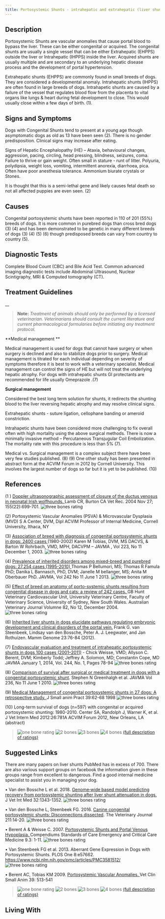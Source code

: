 ```yaml
---
title: Portosystemic Shunts - intrahepatic and extrahepatic (liver shunts)
---
```

## Description

Portosystemic Shunts are vascular anomalies that cause portal blood to bypass the liver.   These can be either congenital or acquired.  The congenital shunts are usually a single vessel that can be either Extrahepatic (EHPPS) outside the liver or Intrahepatic (IHPPS) inside the liver.  Acquired shunts are usually multiple and are secondary to an underlying hepatic disease process and the development of portal hypertension.

Extrahepatic shunts (EHPPS) are commonly found in small breeds of dogs.   They are considered a developmental anomaly.  Intrahepatic shunts (IHPPS) are often found in large breeds of dogs.  Intrahapetic shunts are caused by a failure of the vessel that regulates blood flow from the placenta to vital organs like lungs & heart during fetal development to close.  This would usually close within a few days of birth. (1). 

## Signs and Symptoms

Dogs with Congenital Shunts tend to present at a young age though asymptomatic dogs as old as 13 have been seen (2).   There is no gender predisposition.  Clinical signs may increase after eating.  

Signs of Hepatic Encephalopathy (HE)  –  Ataxia, behavioural changes, aggression, pacing, circling, head pressing, blindness, seizures, coma.  Failure to thrive or gain weight.  Often small in stature - runt of litter.   Polyuria, polydipsia, weight loss, vomiting, intermittent anorexia, diarrhoea, pica.  Often have poor anesthesia tolerance.  Ammonium biurate crystals or Stones.  

It is thought that this is a semi-lethal gene and likely causes fetal death so not all affected puppies are even seen. (2)

## Causes

Congenital portosystemic shunts have been reported in 110 of 201 (55%) breeds of dogs.  It is more common in purebred dogs than cross bred dogs (3) (4) and has been demonstrated to be genetic in many different breeds of dogs (3) (4) (5) (6) though predisposed breeds can vary from country to country (5).    

## Diagnostic Tests

Complete Blood Count (CBC) and Bile Acid Test.   Common advanced imaging diagnostic tests include Abdominal Ultrasound, Nuclear Scintigraphy, MRI & Computed tomography (CT).

## Treatment Guidelines

__

> **Note:** _Treatment of animals should only be performed by a licensed
> veterinarian. Veterinarians should consult the current literature and
> current pharmacological formularies before initiating any treatment
> protocol._

**Medical management **

Medical management is used for dogs that cannot have surgery or when surgery is declined and also to stabilize dogs prior to surgery.   Medical management is titrated for each individual depending on severity of symptoms therefore it is best to work with a veterinary specialist.  Medical management can control the signs of HE but will not treat the underlying hepatic atrophy.  For dogs with intrahepatic shunts GI protectants are recommended for life usually Omeprazole .(7)

**Surgical management**

Considered the best long term solution for shunts, it redirects the shunting blood to the liver reversing hepatic atrophy and may resolve clinical signs.   

Extrahepatic shunts - suture ligation, cellophane banding or ameroid constriction.  

Intrahapetic shunts have been considered more challenging to fix overall often with high mortality  using the above surgical methods.  There is now a minimally invasive method – Percutaneous Transjugular Coil Embolization.   The mortality rate with this procedure is less than 5% (7). 

Medical vs. Surgical management is a complex subject there have been very few studies published. (8) (9)    One other study has been presented in abstract form at the ACVIM Forum in 2012 by Cornell University. This involves the largest number of dogs so far but it is yet to be published. (10)

## References

 (1 )  [Doppler ultrasonographic assessment of closure of the ductus venosus in neonatal Irish wolfhounds. ](https://veterinaryrecord.bmj.com/content/155/22/699.long)  Lamb CR, Burton CA  Vet Rec. 2004 Nov 27; 155(22):699-701.    ![three bones
rating](/img/3-bones.gif)

(2)   Portosystemic Vascular Anomalies (PSVA) & Microvascular Dysplasia (MVD) S A Center, DVM, Dipl ACVIM Professor of Internal Medicine, Cornell University, Ithaca, NY

(3)  [Association of breed with diagnosis of congenital portosystemic shunts in dogs:  2400 cases ](<https://avmajournals.avma.org/doi/abs/10.2460/javma.2003.223.1636 >)(1980-2002)  Karen M Tobias, DVM, MS DACVS, & Barton W Rohrbach, VMD, MPH, DACVPM – JAVMA , Vol 223, No 11 December 1, 2003.   ![three bones
rating](/img/3-bones.gif)

(4)  [Prevalence of inherited disorders among mixed-breed and purebred dogs:  27,254 cases (1995-2010) ](https://avmajournals.avma.org/doi/abs/10.2460/javma.242.11.1549) Thomas P Bellumori, MS; Thomas R Famula PhD; Danika L Bannasch, PhD, DVM; Janelle M bellanger, MS; Anita M Oberbauer PhD.  JAVMA, Vol 242 No 11 June 1 2013.       ![three bones
rating](/img/3-bones.gif)

(5)  [Effect of breed on anatomy of porto-systemic shunts resulting from congenital disease in dogs and cats: a review of 242 cases. ](https://onlinelibrary.wiley.com/doi/abs/10.1111/j.1751-0813.2004.tb13233.x) GB Hunt Veterinary Cardiovascular Unit, University Veterinary Centre, Faculty of Veterinary Science, University of Sydney, New South Wales.  Australian Veterinary Journal Volumne 82, No 12, December 2004.       ![three bones
rating](/img/3-bones.gif)

(6)  [Inherited liver shunts in dogs elucidate pathways regulating embryonic development and clinical disorders of the portal vein.](https://www.ncbi.nlm.nih.gov/pmc/articles/PMC3275728/)  Frank G. van Steenbeek,  Lindsay van den Bossche, Peter A. J. Leegwater, and Jan Rothuizen.  Mamm Genome 23:76-84 (2012).

(7)  [Endovascular evaluation and treatment of intrahepatic portosystemic shunts in dogs](https://avmajournals.avma.org/doi/abs/10.2460/javma.244.1.78)[ 100 cases (2001–2011)](https://avmajournals.avma.org/doi/abs/10.2460/javma.244.1.78) - Chick Weisse, VMD; Allyson C. Berent, DVM; Kimberly Todd; Jeffrey A. Solomon, MD; Constantin Cope, MD  JAVMA January 1, 2014, Vol. 244, No. 1, Pages 78-94         ![three bones
rating](/img/3-bones.gif)

(8) [ Comparison of survival after surgical or medical treatment in dogs with a congenital portosystemic shunt](<https://avmajournals.avma.org/doi/abs/10.2460/javma.236.11.1215 >).  Stephen N Greenhalgh et al.  JAVMA Vol 236, No 11 June 1 2010.      ![three bones
rating](/img/3-bones.gif)

(9)  [Medical Management of congenital portosystemic shunts in 27 dogs:  A retrospective study. ](https://onlinelibrary.wiley.com/doi/abs/10.1111/j.1748-5827.1998.tb03595.x)J Small anim Pract 39:62-68 1998    ![three bones
rating](/img/3-bones.gif)

 (10)  Long-term survival of dogs (n=597) with congenital or acquired portosystemic shunting: 1980-2010.  Center SA, Randolph J, Warner K, et al.  J Vet Intern Med 2012:26:781A ACVIM Forum 2012, New Orleans, LA (abstract)

>  ![one
> bone
> rating](/img/1-bone.gif)
> ![2 bones](/img/2-bones.gif)
> ![3 bones](/img/3-bones.gif)
> ![4 bones](/img/4-bones.gif)
> [(full description of ratings)](/diseases/ratings-what-do-they-mean)

## Suggested Links

There are many papers on liver shunts PubMed has in excess of 700.  There are also various support groups on facebook the information given in these groups range from excellent to dangerous.  Find a good internal medicine specialist to assist you in managing your dog.

•	Van den Bossche L et al. 2018. [Genome‐wide based model predicting recovery from portosystemic shunting after liver shunt attenuation in dogs.](<https://onlinelibrary.wiley.com/doi/full/10.1111/jvim.15140 >)  J Vet Int Med 32:1343-1352.   ![three bones
rating](/img/3-bones.gif)

•	Van den Bossche L, Steenbeek FG.  2016. [Canine congenital portosystemic shunts: Disconnections dissected](https://www.sciencedirect.com/science/article/pii/S1090023315003950). The Veterinary Journal 211:14-20.         ![three bones
rating](/img/3-bones.gif)

•	Berent A & Weisse C.  2007.  [Portosystemic Shunts and Portal Venous Hypoplasia. ](http://vetnetinfo.com/tudasbazis/files/2016/02/Portosystemic-Shunts-and-Portal-Venous-Hypoplasia-2007.pdf) Compendiums Standards of Care Emergency and Critical Care Medicine 9.3: 1-11.     ![three bones
rating](/img/3-bones.gif)

•	Van Steenbeek FG et al. 2013. Aberrant Gene Expression in Dogs with Portosystemic Shunts. PLOS One  8:e57662.   <https://www.ncbi.nlm.nih.gov/pmc/articles/PMC3581512/>    ![three bones
rating](/img/3-bones.gif)

•	Berent AC, Tobias KM 2009.  [Portosystemic Vascular Anomalies.  ](https://sonopath.com/sites/default/files/downloads/article_casey_LIVER_Portosystemic_Shunts.pdf)Vet Clin Small Anim 39: 513-541  

>  ![one
> bone
> rating](/img/1-bone.gif)
> ![2 bones](/img/2-bones.gif)
> ![3 bones](/img/3-bones.gif)
> ![4 bones](/img/4-bones.gif)
> [(full description of ratings)](/diseases/ratings-what-do-they-mean)

## Living With
